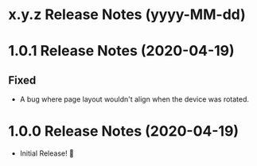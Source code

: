 x.y.z Release Notes (yyyy-MM-dd)
=============================================================

1.0.1 Release Notes (2020-04-19)
=============================================================

## Fixed

* A bug where page layout wouldn't align when the device was rotated.

1.0.0 Release Notes (2020-04-19)
=============================================================

* Initial Release! 🎉
